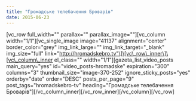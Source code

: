 ```yaml
---
title: "Громадське телебачення Броварів"
date: 2015-06-23
---
```


\[vc\_row full\_width="" parallax="" parallax\_image=""\]\[vc\_column width="1/1"\]\[vc\_single\_image image="41137" alignment="center" border\_color="grey" img\_link\_large="" img\_link\_target="\_blank" img\_size="full" link="http://hromadskebro.tv"\]\[vc\_row\_inner\]\[vc\_column\_inner el\_class="" width="1/1"\]\[gazeta\_list\_video\_posts main\_query="yes" id="video\_posts-hromadske" expiration="300" columns="3" thumbnail\_size="image-370-252" ignore\_sticky\_posts="yes" orderby="date" order="DESC" posts\_per\_page="9" post\_tags="hromadskebro-tv" heading="Громадське телебачення Броварів"\]\[/vc\_column\_inner\]\[/vc\_row\_inner\]\[/vc\_column\]\[/vc\_row\]
